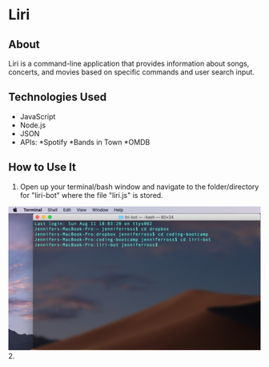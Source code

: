 # Liri

## About 

Liri is a command-line application that provides information about songs, concerts, and movies based on specific commands and user search input. 

## Technologies Used 

* JavaScript
* Node.js
* JSON
* APIs: 
    *Spotify
    *Bands in Town
    *OMDB

## How to Use It

1. Open up your terminal/bash window and navigate to the folder/directory for "liri-bot" where the file "liri.js" is stored. 
<img src="images/liri-bot-1.png" alt="Terminal window showing liri-bot directory">
2. 